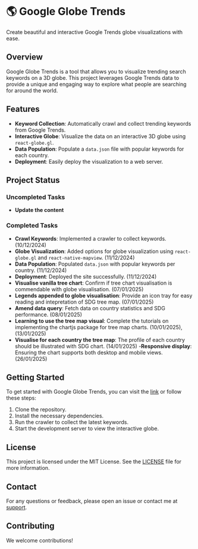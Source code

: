 # 🌎 Google Globe Trends

Create beautiful and interactive Google Trends globe visualizations with ease.

## Overview

Google Globe Trends is a tool that allows you to visualize trending search keywords on a 3D globe. This project leverages Google Trends data to provide a unique and engaging way to explore what people are searching for around the world.

## Features

- **Keyword Collection**: Automatically crawl and collect trending keywords from Google Trends.
- **Interactive Globe**: Visualize the data on an interactive 3D globe using `react-globe.gl`.
- **Data Population**: Populate a `data.json` file with popular keywords for each country.
- **Deployment**: Easily deploy the visualization to a web server.

## Project Status

### Uncompleted Tasks

- **Update the content**

### Completed Tasks

- **Crawl Keywords**: Implemented a crawler to collect keywords. (10/12/2024)
- **Globe Visualization**: Added options for globe visualization using `react-globe.gl` and `react-native-mapview`. (11/12/2024)
- **Data Population**: Populated `data.json` with popular keywords per country. (11/12/2024)
- **Deployment**: Deployed the site successfully. (11/12/2024)
- **Visualise vanilla tree chart**: Confirm if tree chart visualisation is commendable with globe visualisation. (07/01/2025)
- **Legends appended to globe visualisation**: Provide an icon tray for easy reading and intepretation of SDG tree map. (07/01/2025)
- **Amend data query**: Fetch data on country statistics and SDG performance. (08/01/2025)
- **Learning to use the tree map visual**: Complete the tutorials on implementing the chartjs package for tree map charts. (10/01/2025), (13/01/2025)
- **Visualise for each country the tree map**: The profile of each country should be illustrated with SDG chart. (14/01/2025)
-**Responsive display**: Ensuring the chart supports both desktop and mobile views.(26/01/2025)

## Getting Started

To get started with Google Globe Trends, you can visit the [link](https://globe-trends.netlify.app/) or follow these steps:

1. Clone the repository.
2. Install the necessary dependencies.
3. Run the crawler to collect the latest keywords.
4. Start the development server to view the interactive globe.

## License

This project is licensed under the MIT License. See the [LICENSE](LICENSE) file for more information.

## Contact

For any questions or feedback, please open an issue or contact me at [support](mailto:thekevin.afachao@gmail.com).

## Contributing

We welcome contributions!

